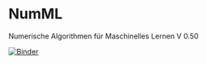 # NumML

Numerische Algorithmen für Maschinelles Lernen V 0.50

[![Binder](https://mybinder.org/badge_logo.svg)](https://mybinder.org/v2/gh/mre2110/NumML/HEAD)
